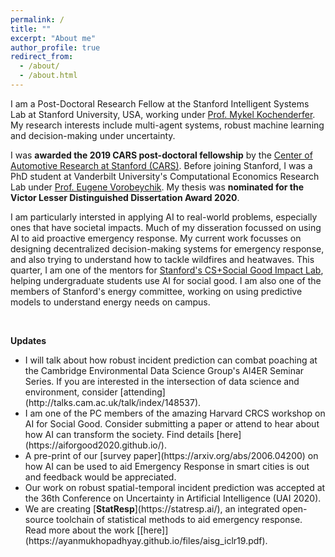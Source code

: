 ```yaml
---
permalink: /
title: ""
excerpt: "About me"
author_profile: true
redirect_from: 
  - /about/
  - /about.html
---
```


I am a Post-Doctoral Research Fellow at the Stanford Intelligent Systems Lab at Stanford University, USA, working under [Prof. Mykel Kochenderfer](https://engineering.stanford.edu/people/mykel-kochenderfer). My research interests include multi-agent systems, robust machine learning and decision-making under uncertainty. 

I was <b>awarded the 2019 CARS post-doctoral fellowship</b> by the [Center of Automotive Research at Stanford (CARS)](https://cars.stanford.edu/). Before joining Stanford, I was a PhD student at Vanderbilt University's Computational Economics Research Lab under [Prof. Eugene Vorobeychik](https://vorobeychik.com/). My thesis was <b>nominated for the Victor Lesser Distinguished Dissertation Award 2020</b>.  

I am particularly intersted in applying AI to real-world problems, especially ones that have societal impacts. Much of my disseration focussed on using AI to aid proactive emergency response. My current work focusses on designing decentralized decision-making systems for emergency response, and also trying to understand how to tackle wildfires and heatwaves. This quarter, I am one of the mentors for [Stanford's CS+Social Good Impact Lab](https://cs4good.com/), helping undergraduate students use AI for social good. I am also one of the members of Stanford's energy committee, working on using predictive models to understand energy needs on campus. 

<br>

<b>Updates</b>

<ul>
    <li> I will talk about how robust incident prediction can combat poaching at the Cambridge Environmental Data Science Group's AI4ER Seminar Series. If you are interested in the intersection of data science and environment, consider [attending](http://talks.cam.ac.uk/talk/index/148537).</li> 
    <li> I am one of the PC members of the amazing Harvard CRCS workshop on AI for Social Good. Consider submitting a paper or attend to hear about how AI can transform the society. Find details [here](https://aiforgood2020.github.io/).</li>
    <li> A pre-print of our [survey paper](https://arxiv.org/abs/2006.04200) on how AI can be used to aid Emergency Response in smart cities is out and feedback would be appreciated.</li>
    <li> Our work on robust spatial-temporal incident prediction was accepted at the 36th Conference on Uncertainty in Artificial Intelligence (UAI 2020).</li>
    <li> We are creating [<b>StatResp</b>](https://statresp.ai/), an integrated open-source toolchain of statistical methods to aid emergency response. Read more about the work [[here]](https://ayanmukhopadhyay.github.io/files/aisg_iclr19.pdf).</li>
</ul>

